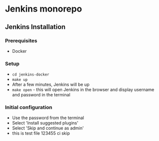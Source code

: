 # Jenkins monorepo

## Jenkins Installation

### Prerequisites
- Docker

### Setup
- `cd jenkins-docker`
- `make up`
- After a few minutes, Jenkins will be up
- `make open` - this will open Jenkins in the browser and display username and password in the terminal

### Initial configuration

- Use the password from the terminal
- Select 'Install suggested plugins'
- Select 'Skip and continue as admin'
- this is test file
123455  ci skip
